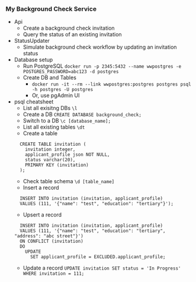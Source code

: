 ### My Background Check Service
- Api
  - Create a background check invitation
  - Query the status of an existing invitation
- StatusUpdater
  - Simulate background check workflow by updating an invitation status
- Database setup
  - Run PostgreSQL `docker run -p 2345:5432 --name wwpostgres -e POSTGRES_PASSWORD=abc123 -d postgres`
  - Create DB and Tables
    - `docker run -it --rm --link wwpostgres:postgres postgres psql -h postgres -U postgres`
    - Or, use pgAdmin UI
- psql cheatsheet
  - List all exisitng DBs `\l`
  - Create a DB `CREATE DATABASE background_check;`
  - Switch to a DB `\c [database_name];`
  - List all existing tables `\dt`
  - Create a table 
  ```
    CREATE TABLE invitation (
      invitation integer,
      applicant_profile json NOT NULL,
      status varchar(20),
      PRIMARY KEY (invitation)
    );
  ```
  - Check table schema `\d [table_name]`
  - Insert a record
  ```
    INSERT INTO invitation (invitation, applicant_profile)
    VALUES (111, '{"name": "test", "education": "tertiary"}');
  ```
  - Upsert a record
  ```
    INSERT INTO invitation (invitation, applicant_profile)
    VALUES (111, '{"name": "test", "education": "tertiary", "address": "abc street"}')
    ON CONFLICT (invitation)
    DO
      UPDATE
        SET applicant_profile = EXCLUDED.applicant_profile;
  ```
  - Update a record
    `UPDATE invitation SET status = 'In Progress' WHERE invitation = 111;`
  